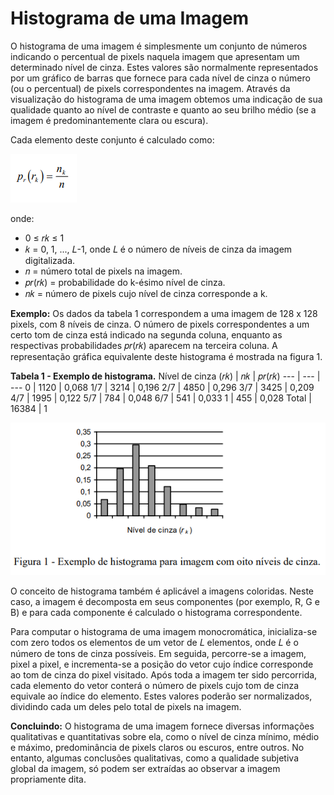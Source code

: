 # Histograma de uma Imagem

O histograma de uma imagem é simplesmente um conjunto de números indicando o percentual de pixels naquela imagem que apresentam um determinado nível de cinza. Estes valores são normalmente representados por um gráfico de barras que fornece para cada nível de cinza o número (ou o percentual) de pixels correspondentes na imagem. Através da visualização do histograma de uma imagem obtemos uma indicação de sua qualidade quanto ao nível de contraste e quanto ao seu brilho médio (se a imagem é predominantemente clara ou escura).

Cada elemento deste conjunto é calculado como:

![](./assets/3.1.png)

onde:
- 0 ≤ 𝑟𝑘 ≤ 1
- 𝑘 = 0, 1, ..., 𝐿-1, onde 𝐿 é o número de níveis de cinza da imagem digitalizada.
- 𝑛 = número total de pixels na imagem.
- 𝑝𝑟(𝑟𝑘) = probabilidade do k-ésimo nível de cinza.
- 𝑛𝑘 = número de pixels cujo nível de cinza corresponde a k.

**Exemplo:**
Os dados da tabela 1 correspondem a uma imagem de 128 x 128 pixels, com 8 níveis de cinza. O número de pixels correspondentes a um certo tom de cinza está indicado na segunda coluna, enquanto as respectivas probabilidades 𝑝𝑟(𝑟𝑘) aparecem na terceira coluna. A representação gráfica equivalente deste histograma é mostrada na figura 1.

**Tabela 1 - Exemplo de histograma.**
Nível de cinza (𝑟𝑘) | 𝑛𝑘 | 𝑝𝑟(𝑟𝑘)
--- | --- | ---
0 | 1120 | 0,068
1/7 | 3214 | 0,196
2/7 | 4850 | 0,296
3/7 | 3425 | 0,209
4/7 | 1995 | 0,122
5/7 | 784 | 0,048
6/7 | 541 | 0,033
1 | 455 | 0,028
Total | 16384 | 1

![Exemplo de histograma para imagem com oito níveis de cinza.](./assets/fig1.png)

O conceito de histograma também é aplicável a imagens coloridas. Neste caso, a imagem é decomposta em seus componentes (por exemplo, R, G e B) e para cada componente é calculado o histograma correspondente.

Para computar o histograma de uma imagem monocromática, inicializa-se com zero todos os elementos de um vetor de 𝐿 elementos, onde 𝐿 é o número de tons de cinza possíveis. Em seguida, percorre-se a imagem, pixel a pixel, e incrementa-se a posição do vetor cujo índice corresponde ao tom de cinza do pixel visitado. Após toda a imagem ter sido percorrida, cada elemento do vetor conterá o número de pixels cujo tom de cinza equivale ao índice do elemento. Estes valores poderão ser normalizados, dividindo cada um deles pelo total de pixels na imagem.

**Concluindo:**
O histograma de uma imagem fornece diversas informações qualitativas e quantitativas sobre ela, como o nível de cinza mínimo, médio e máximo, predominância de pixels claros ou escuros, entre outros. No entanto, algumas conclusões qualitativas, como a qualidade subjetiva global da imagem, só podem ser extraídas ao observar a imagem propriamente dita.
